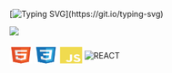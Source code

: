 [![Typing SVG](https://readme-typing-svg.demolab.com?font=Fira+Code&pause=1000&color=FFF500&center=true&width=435&lines=Hey%2C+my+name+is+Pedro!;You're+welcome!)](https://git.io/typing-svg)

<div>
  <img height= "180em" src= "https://github-readme-stats.vercel.app/api?username=pedrolucasr7&show_icons=true&theme=dracula"/> 
</div>

<div style="display: inline_block"><br>
  <img align="center" alt="HTML" height="30" width="40" src="https://raw.githubusercontent.com/devicons/devicon/master/icons/html5/html5-original.svg">
  <img align="center" alt="CSS" height="30" width="40" src="https://raw.githubusercontent.com/devicons/devicon/master/icons/css3/css3-original.svg">
  <img align="center" alt="Js" height="30" width="40" src="https://raw.githubusercontent.com/devicons/devicon/master/icons/javascript/javascript-plain.svg">
  <img align="center" alt="REACT" height="30" src="https://cdn.jsdelivr.net/gh/devicons/devicon@latest/icons/react/react-original.svg" />
</div>
